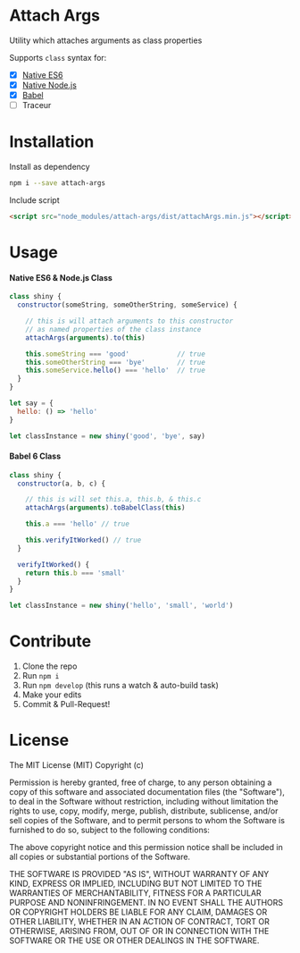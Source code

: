 # Attach Args

Utility which attaches arguments as class properties

Supports `class` syntax for:

* [x] [Native ES6](#native-es6--nodejs-class)
* [x] [Native Node.js](#native-es6--nodejs-class)
* [x] [Babel](#babel-6-class)
* [ ] Traceur

# Installation

Install as dependency

```sh
npm i --save attach-args
```

Include script
```html
<script src="node_modules/attach-args/dist/attachArgs.min.js"></script>
```

# Usage

#### Native ES6 & Node.js Class
```js
class shiny {
  constructor(someString, someOtherString, someService) {

    // this is will attach arguments to this constructor
    // as named properties of the class instance
    attachArgs(arguments).to(this)

    this.someString === 'good'            // true
    this.someOtherString === 'bye'        // true
    this.someService.hello() === 'hello'  // true
  }
}

let say = {
  hello: () => 'hello'
}

let classInstance = new shiny('good', 'bye', say)
```

#### Babel 6 Class
```js
class shiny {
  constructor(a, b, c) {

    // this is will set this.a, this.b, & this.c
    attachArgs(arguments).toBabelClass(this)

    this.a === 'hello' // true

    this.verifyItWorked() // true
  }

  verifyItWorked() {
    return this.b === 'small'
  }
}

let classInstance = new shiny('hello', 'small', 'world')
```

# Contribute

1. Clone the repo
2. Run `npm i`
3. Run `npm develop` (this runs a watch & auto-build task)
4. Make your edits
5. Commit & Pull-Request!

# License
The MIT License (MIT)
Copyright (c) <year> <copyright holders>

Permission is hereby granted, free of charge, to any person obtaining a copy of this software and associated documentation files (the "Software"), to deal in the Software without restriction, including without limitation the rights to use, copy, modify, merge, publish, distribute, sublicense, and/or sell copies of the Software, and to permit persons to whom the Software is furnished to do so, subject to the following conditions:

The above copyright notice and this permission notice shall be included in all copies or substantial portions of the Software.

THE SOFTWARE IS PROVIDED "AS IS", WITHOUT WARRANTY OF ANY KIND, EXPRESS OR IMPLIED, INCLUDING BUT NOT LIMITED TO THE WARRANTIES OF MERCHANTABILITY, FITNESS FOR A PARTICULAR PURPOSE AND NONINFRINGEMENT. IN NO EVENT SHALL THE AUTHORS OR COPYRIGHT HOLDERS BE LIABLE FOR ANY CLAIM, DAMAGES OR OTHER LIABILITY, WHETHER IN AN ACTION OF CONTRACT, TORT OR OTHERWISE, ARISING FROM, OUT OF OR IN CONNECTION WITH THE SOFTWARE OR THE USE OR OTHER DEALINGS IN THE SOFTWARE.
